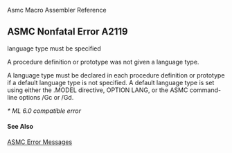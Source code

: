 Asmc Macro Assembler Reference

## ASMC Nonfatal Error A2119

language type must be specified

A procedure definition or prototype was not given a language type.

A language type must be declared in each procedure definition or prototype if a default language type is not specified. A default language type is set using either the .MODEL directive, OPTION LANG, or the ASMC command-line options /Gc or /Gd.

_* ML 6.0 compatible error_

#### See Also

[ASMC Error Messages](readme.md)